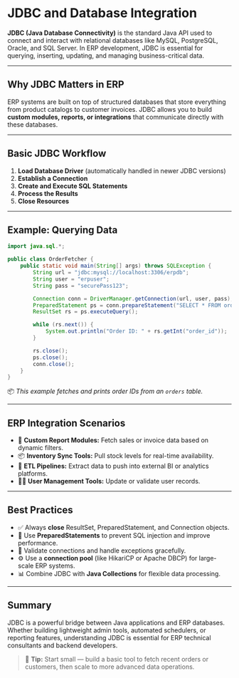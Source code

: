 # JDBC and Database Integration

**JDBC (Java Database Connectivity)** is the standard Java API used to connect and interact with relational databases like MySQL, PostgreSQL, Oracle, and SQL Server. In ERP development, JDBC is essential for querying, inserting, updating, and managing business-critical data.

---

## Why JDBC Matters in ERP

ERP systems are built on top of structured databases that store everything from product catalogs to customer invoices. JDBC allows you to build **custom modules, reports, or integrations** that communicate directly with these databases.

---

## Basic JDBC Workflow

1. **Load Database Driver** (automatically handled in newer JDBC versions)
2. **Establish a Connection**
3. **Create and Execute SQL Statements**
4. **Process the Results**
5. **Close Resources**

---

## Example: Querying Data

```java
import java.sql.*;

public class OrderFetcher {
    public static void main(String[] args) throws SQLException {
        String url = "jdbc:mysql://localhost:3306/erpdb";
        String user = "erpuser";
        String pass = "securePass123";

        Connection conn = DriverManager.getConnection(url, user, pass);
        PreparedStatement ps = conn.prepareStatement("SELECT * FROM orders");
        ResultSet rs = ps.executeQuery();

        while (rs.next()) {
            System.out.println("Order ID: " + rs.getInt("order_id"));
        }

        rs.close();
        ps.close();
        conn.close();
    }
}
```

📦 *This example fetches and prints order IDs from an `orders` table.*

---

## ERP Integration Scenarios

- 🧾 **Custom Report Modules:** Fetch sales or invoice data based on dynamic filters.
- 📦 **Inventory Sync Tools:** Pull stock levels for real-time availability.
- 🔄 **ETL Pipelines:** Extract data to push into external BI or analytics platforms.
- 🧑‍💼 **User Management Tools:** Update or validate user records.

---

## Best Practices

- ✅ Always **close** ResultSet, PreparedStatement, and Connection objects.
- 🧰 Use **PreparedStatements** to prevent SQL injection and improve performance.
- 🧪 Validate connections and handle exceptions gracefully.
- ⚙️ Use a **connection pool** (like HikariCP or Apache DBCP) for large-scale ERP systems.
- 📊 Combine JDBC with **Java Collections** for flexible data processing.

---

## Summary

JDBC is a powerful bridge between Java applications and ERP databases. Whether building lightweight admin tools, automated schedulers, or reporting features, understanding JDBC is essential for ERP technical consultants and backend developers.

> 🧠 **Tip:** Start small — build a basic tool to fetch recent orders or customers, then scale to more advanced data operations.